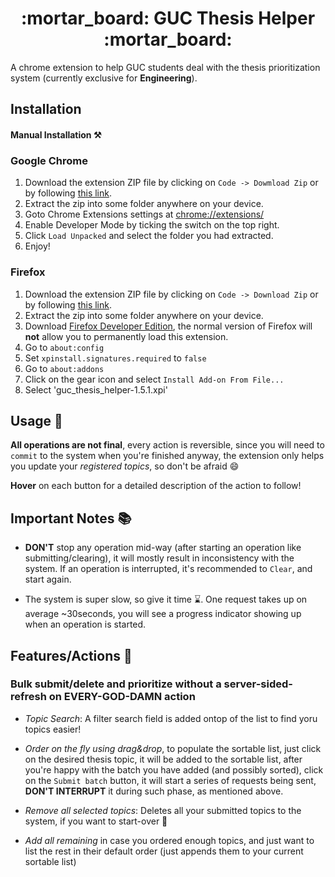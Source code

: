 <h1 align="center">
  :mortar_board: GUC Thesis Helper :mortar_board:
</h1>

A chrome extension to help GUC students deal with the thesis prioritization system (currently exclusive for **Engineering**).

## Installation

#### Manual Installation :hammer_and_pick:

### Google Chrome
1. Download the extension ZIP file by clicking on `Code -> Dowmload Zip` or by following [this link](https://codeload.github.com/Ahmad45123/guc-thesis-helper/zip/refs/heads/master).
2. Extract the zip into some folder anywhere on your device.
3. Goto Chrome Extensions settings at [chrome://extensions/](chrome://extensions/)
4. Enable Developer Mode by ticking the switch on the top right.
5. Click `Load Unpacked` and select the folder you had extracted.
6. Enjoy!

### Firefox
1. Download the extension ZIP file by clicking on `Code -> Download Zip` or by following [this link](https://codeload.github.com/Ahmad45123/guc-thesis-helper/zip/refs/heads/master).
2. Extract the zip into some folder anywhere on your device.
3. Download [Firefox Developer Edition](https://www.mozilla.org/en-US/firefox/developer/), the normal version of Firefox will **not** allow you to permanently load this extension.
4. Go to `about:config`
5. Set `xpinstall.signatures.required` to `false`
6. Go to `about:addons`
7. Click on the gear icon and select `Install Add-on From File...`
8. Select 'guc_thesis_helper-1.5.1.xpi'

## Usage :checkered_flag:

**All operations are not final**, every action is reversible, since you will need to `commit` to the system when you're finished anyway, the extension only helps you update your _registered topics_, so don't be afraid :smile:

**Hover** on each button for a detailed description of the action to follow!

## Important Notes :books:

- **DON'T** stop any operation mid-way (after starting an operation like submitting/clearing), it will mostly result in inconsistency with the system. If an operation is interrupted, it's recommended to `Clear`, and start again.

- The system is super slow, so give it time :hourglass:. One request takes up on average ~30seconds, you will see a progress indicator showing up when an operation is started.

## Features/Actions :mag_right:

### Bulk submit/delete and prioritize without a server-sided-refresh on **EVERY-GOD-DAMN** action

- _Topic Search_: A filter search field is added ontop of the list to find yoru topics easier!

- _Order on the fly using drag&drop_, to populate the sortable list, just click on the desired thesis topic, it will be added to the sortable list, after you're happy with the batch you have added (and possibly sorted), click on the `Submit batch` button, it will start a series of requests being sent, **DON'T INTERRUPT** it during such phase, as mentioned above.

- _Remove all selected topics_: Deletes all your submitted topics to the system, if you want to start-over :volcano:

- _Add all remaining_ in case you ordered enough topics, and just want to list the rest in their default order (just appends them to your current sortable list)
